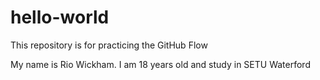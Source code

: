 # hello-world
This repository is for practicing the GitHub Flow

My name is Rio Wickham. I am 18 years old and study in SETU Waterford
